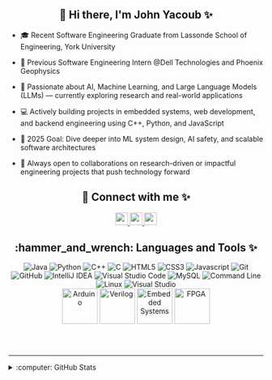 <h2 align="center">👋 Hi there, I'm John Yacoub ✨</h2>
<ul>
  <li><p align="left">🎓 Recent Software Engineering Graduate from Lassonde School of Engineering, York University</p></li>
  <li><p align="left">💼 Previous Software Engineering Intern @Dell Technologies and Phoenix Geophysics</p></li>
  <li><p align="left">🤖 Passionate about AI, Machine Learning, and Large Language Models (LLMs) — currently exploring research and real-world applications</p></li>
  <li><p align="left">💻 Actively building projects in embedded systems, web development, and backend engineering using C++, Python, and JavaScript</p></li>
  <li><p align="left">🧠 2025 Goal: Dive deeper into ML system design, AI safety, and scalable software architectures</p></li>
  <li><p align="left">🚀 Always open to collaborations on research-driven or impactful engineering projects that push technology forward</p></li>
</ul>

<h2 align="center">🔗 Connect with me ✨  </h2>
<p align="center">
  <a href="mailto:john12yacoub@gmail.com">
    <img src="https://img.shields.io/badge/Gmail-D14836?style=for-the-badge&logo=gmail&logoColor=white" height=25>
  </a> 
    <a href="https://www.linkedin.com/in/john-yacoub-a01ba31b4">
    <img src="https://img.shields.io/badge/linkedin-%230077B5.svg?&style=for-the-badge&logo=linkedin&logoColor=white" height=25>  
  </a> 
    <a href="https://twitter.com/John25728210">
    <img src="https://img.shields.io/badge/Twitter-1DA1F2?style=for-the-badge&logo=twitter&logoColor=white" height=25>  
  </a> 
</p>
</p>
</p>


<h2 align="center">:hammer_and_wrench: Languages and Tools ✨  </h2>

<p align="center">
  <img src="https://img.shields.io/badge/java-%23ED8B00.svg?style=for-the-badge&logo=openjdk&logoColor=white" alt="Java">
  <img src="https://img.shields.io/badge/python-3670A0?style=for-the-badge&logo=python&logoColor=ffdd54" alt="Python">
  <img src="https://img.shields.io/badge/c++-%2300599C.svg?style=for-the-badge&logo=c%2B%2B&logoColor=white" alt="C++">
  <img src="https://img.shields.io/badge/c-%2300599C.svg?style=for-the-badge&logo=c&logoColor=white" alt="C">
  <img src="https://img.shields.io/badge/html5-%23E34F26.svg?style=for-the-badge&logo=html5&logoColor=white" alt="HTML5">
  <img src="https://img.shields.io/badge/css3-%231572B6.svg?style=for-the-badge&logo=css3&logoColor=white" alt="CSS3">
  <img src="https://img.shields.io/badge/javascript-%23323330.svg?style=for-the-badge&logo=javascript&logoColor=%23F7DF1E" alt =   "Javascript">
  <img src="https://img.shields.io/badge/git-%23F05033.svg?style=for-the-badge&logo=git&logoColor=white" alt="Git">
  <img src="https://img.shields.io/badge/github-%23121011.svg?style=for-the-badge&logo=github&logoColor=white" alt="GitHub">
  <img src="https://img.shields.io/badge/IntelliJIDEA-000000.svg?style=for-the-badge&logo=intellij-idea&logoColor=white" alt="IntelliJ  IDEA">
  <img src="https://img.shields.io/badge/Visual%20Studio%20Code-0078d7.svg?style=for-the-badge&logo=visual-studio-code&logoColor=white"   alt="Visual Studio Code">
  <img src="https://img.shields.io/badge/mysql-4479A1.svg?style=for-the-badge&logo=mysql&logoColor=white" alt="MySQL">
  <img src="https://img.shields.io/badge/Terminal-2E2E2E?style=for-the-badge&logo=Windows+Terminal&logoColor=ffffff"  alt="Command Line">
  <img alt="Linux" src="https://img.shields.io/badge/Linux-FCC624?style=for-the-badge&logo=linux&logoColor=black"> 
  <img alt="Visual Studio" src="https://img.shields.io/badge/VisualStudio-5C2D91.svg?style=for-the-badge&logo=visual-studio&logoColor=white"/>
  <br />
  <img align="center" alt="Arduino" width="70px" src="https://logowik.com/content/uploads/images/arduino5804.jpg" />
  <img align="center" alt="Verilog" width="70px" src="https://static-00.iconduck.com/assets.00/file-type-verilog-icon-256x256-goe8p7qm.png" />
  <img align="center" alt="Embedded Systems" width="70px" src="https://images.credly.com/images/a78aa004-c58a-4d41-87da-ca7614fd8b76/Embeded_Systems_Badge.png" />
  <img align="center" alt="FPGA" width="70px" src="https://encrypted-tbn0.gstatic.com/images?q=tbn:ANd9GcSvslNUHhQsGX47yuT7VBxtnX3kXD7dwHp-MfH6I6hnuw&s" />
  <p align=center>  
  </p>
</p>

 


<br />
<br />

---
<details>
  <summary> :computer: GitHub Stats</summary>
 
  <br />

  <p align=center>  
    <img align="center" alt="FPGA" width="200px" src="https://komarev.com/ghpvc/?username=yacoub-john&color=blue&label=Profile+Views&style=plastic" />
   <br />
     <br />
    <img width ="40%" src="https://github-readme-stats.vercel.app/api?username=yacoub-john&show_icons=true&theme=blue">
    <img  width="30%" src="https://github-readme-stats.vercel.app/api/top-langs/?username=yacoub-john&layout=compact&theme=blue" />
  </p>
   

</details>

